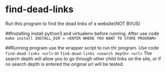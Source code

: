 # find-dead-links
Run this program to find the dead links of a website(NOT BVUS)

##Installing
install python3 and virtualenv before running. After use code `make install INSTALL_DIR = <ENTER WHERE YOU WANT TO STORE PROGRAM>`

##Running program
use the wrapper script to run thr program. Use code `find-dead-links <url>` or `find-dead-links <search depth> <url>`
The search depth will allow you to go through other child links on the site, or if no search depth is entered the original url will be tested.
